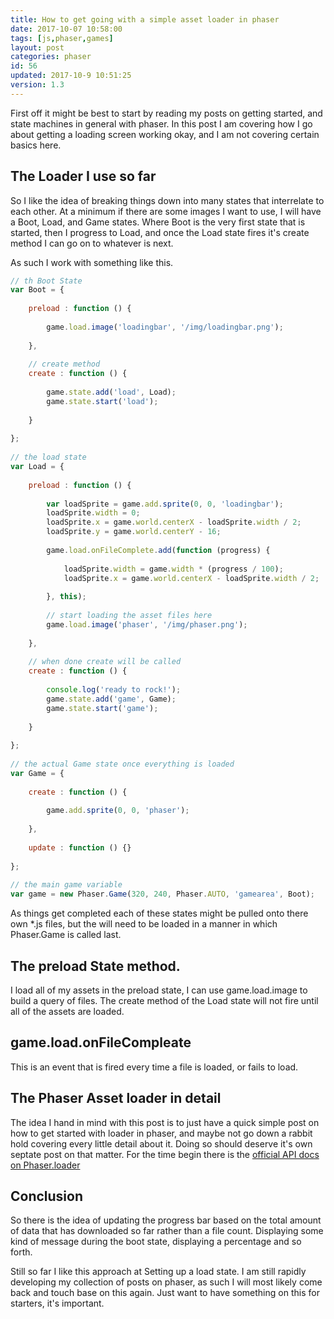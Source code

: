 ```yaml
---
title: How to get going with a simple asset loader in phaser
date: 2017-10-07 10:58:00
tags: [js,phaser,games]
layout: post
categories: phaser
id: 56
updated: 2017-10-9 10:51:25
version: 1.3
---
```


First off it might be best to start by reading my posts on getting started, and state machines in general with phaser. In this post I am covering how I go about getting a loading screen working okay, and I am not covering certain basics here.

<!-- more -->

## The Loader I use so far

So I like the idea of breaking things down into many states that interrelate to each other. At a minimum if there are some images I want to use, I will have a Boot, Load, and Game states. Where Boot is the very first state that is started, then I progress to Load, and once the Load state fires it's create method I can go on to whatever is next.

As such I work with something like this.

```js
// th Boot State
var Boot = {
 
    preload : function () {
 
        game.load.image('loadingbar', '/img/loadingbar.png');
 
    },
 
    // create method
    create : function () {
 
        game.state.add('load', Load);
        game.state.start('load');
 
    }
 
};
 
// the load state
var Load = {
 
    preload : function () {
 
        var loadSprite = game.add.sprite(0, 0, 'loadingbar');
        loadSprite.width = 0;
        loadSprite.x = game.world.centerX - loadSprite.width / 2;
        loadSprite.y = game.world.centerY - 16;
 
        game.load.onFileComplete.add(function (progress) {
 
            loadSprite.width = game.width * (progress / 100);
            loadSprite.x = game.world.centerX - loadSprite.width / 2;
 
        }, this);
 
        // start loading the asset files here
        game.load.image('phaser', '/img/phaser.png');
 
    },
 
    // when done create will be called
    create : function () {
 
        console.log('ready to rock!');
        game.state.add('game', Game);
        game.state.start('game');
 
    }
 
};
 
// the actual Game state once everything is loaded
var Game = {
 
    create : function () {
 
        game.add.sprite(0, 0, 'phaser');
 
    },
 
    update : function () {}
 
};
 
// the main game variable
var game = new Phaser.Game(320, 240, Phaser.AUTO, 'gamearea', Boot);
```

As things get completed each of these states might be pulled onto there own *.js files, but the will need to be loaded in a manner in which Phaser.Game is called last.

## The preload State method.

I load all of my assets in the preload state, I can use game.load.image to build a query of files. The create method of the Load state will not fire until all of the assets are loaded.

## game.load.onFileCompleate

This is an event that is fired every time a file is loaded, or fails to load.

## The Phaser Asset loader in detail

The idea I hand in mind with this post is to just have a quick simple post on how to get started with loader in phaser, and maybe not go down a rabbit hold covering every little detail about it. Doing so should deserve it's own septate post on that matter. For the time begin there is the [official API docs on Phaser.loader](http://phaser.io/docs/2.6.2/Phaser.Loader.html)

## Conclusion

So there is the idea of updating the progress bar based on the total amount of data that has downloaded so far rather than a file count. Displaying some kind of message during the boot state, displaying a percentage and so forth.

Still so far I like this approach at Setting up a load state. I am still rapidly developing my collection of posts on phaser, as such I will most likely come back and touch base on this again. Just want to have something on this for starters, it's important.